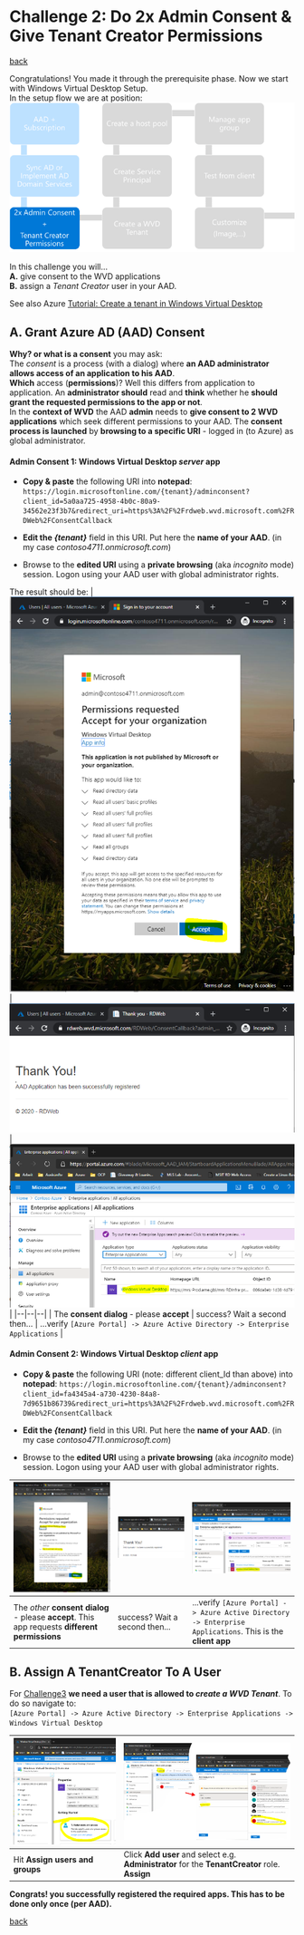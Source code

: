 # Challenge 2: Do 2x Admin Consent & Give Tenant Creator Permissions

[back](../README.md) 
  
Congratulations! You made it through the prerequisite phase. Now we start with Windows Virtual Desktop Setup.  
In the setup flow we are at position:  
![Setup Flow](SetupFlow2.png)  
  
In this challenge you will...  
**A.** give consent to the WVD applications  
**B.** assign a _Tenant Creator_ user in your AAD.  

See also Azure [Tutorial: Create a tenant in Windows Virtual Desktop](https://docs.microsoft.com/en-us/azure/virtual-desktop/) 
  
## A. Grant Azure AD (AAD) Consent  
**Why? or what is a consent** you may ask:  
The _consent_ is a process (with a dialog) where **an AAD administrator allows access of an application to his AAD**.  
**Which** access (**permissions**)? Well this differs from application to application. An **administrator should** read and **think** whether he **should grant the requested permissions to the app or not**.  
In the **context of WVD** the AAD **admin** needs to **give consent to 2 WVD applications** which seek different permissions to your AAD. The **consent process is launched** by **browsing to a specific URI** - logged in (to Azure) as global administrator.  
  

#### Admin Consent 1: Windows Virtual Desktop _server_ app
- **Copy & paste** the following URI into **notepad**:
`https://login.microsoftonline.com/{tenant}/adminconsent?client_id=5a0aa725-4958-4b0c-80a9-34562e23f3b7&redirect_uri=https%3A%2F%2Frdweb.wvd.microsoft.com%2FRDWeb%2FConsentCallback`

- **Edit the _{tenant}_** field in this URI. Put here the **name of your AAD**. (in my case _contoso4711.onmicrosoft.com_)

- Browse to the **edited URI** using a **private browsing** (aka _incognito_ mode) session. Logon using your AAD user with global administrator rights.  
  
  
The result should be:
| ![Consent the WVD Server App](Consent1.PNG) |![Consent the WVD Server App](Consent1-Result1.PNG)  | ![Consent the WVD Server App](Consent1-Result2.PNG) | 
|--|--|--|
| The **consent dialog** - please **accept** | success? Wait a second then... | ...verify `[Azure Portal] -> Azure Active Directory -> Enterprise Applications` |


#### Admin Consent 2: Windows Virtual Desktop _client_ app
- **Copy & paste** the following URI (note: different client_Id than above) into **notepad**:
`https://login.microsoftonline.com/{tenant}/adminconsent?client_id=fa4345a4-a730-4230-84a8-7d9651b86739&redirect_uri=https%3A%2F%2Frdweb.wvd.microsoft.com%2FRDWeb%2FConsentCallback`

- **Edit the _{tenant}_** field in this URI. Put here the **name of your AAD**. (in my case _contoso4711.onmicrosoft.com_)

- Browse to the **edited URI** using a **private browsing** (aka _incognito_ mode) session. Logon using your AAD user with global administrator rights. 

| ![Consent the WVD Client App](Consent2.PNG) |![Consent the WVD Client App](Consent2-Result1.PNG)  | ![Consent the WVD Client App](Consent2-Result2.PNG) | 
|--|--|--|
| The _other_ **consent dialog** - please **accept**. This app requests **different permissions** | success? Wait a second then... | ...verify `[Azure Portal] -> Azure Active Directory -> Enterprise Applications`. This is the **client app**|

## B. Assign A TenantCreator To A User  
For [Challenge3](../Challenge3/README.md) **we need a user that is allowed to _create a WVD Tenant_**. To do so navigate to:  
`[Azure Portal] -> Azure Active Directory -> Enterprise Applications -> Windows Virtual Desktop`  

| ![WVD Assign TenantCreator](WVDServerApp-AssignTenantCreatorRole1.PNG) | ![WVD Assign TenantCreator](WVDServerApp-AssignTenantCreatorRole2.PNG) |
|--|--|
| Hit **Assign users and groups** |  Click **Add user** and select e.g. **Administrator** for the **TenantCreator** role. **Assign**|  

**Congrats! you successfully registered the required apps. This has to be done only once (per AAD).** 
  
[back](../README.md)    